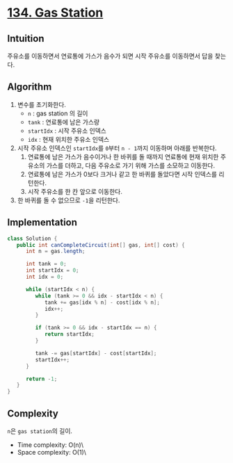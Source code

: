 # [134. Gas Station](https://leetcode.com/problems/gas-station/)

## Intuition
주유소를 이동하면서 연료통에 가스가 음수가 되면 시작 주유소를 이동하면서 답을 찾는다.

## Algorithm
1. 변수를 초기화한다.
   - `n` : gas station 의 길이
   - `tank` : 연료통에 남은 가스량
   - `startIdx` : 시작 주유소 인덱스
   - `idx` : 현재 위치한 주유소 인덱스
2. 시작 주유소 인덱스인 `startIdx`를 `0`부터 `n - 1`까지 이동하며 아래를 반복한다.
   1. 연료통에 남은 가스가 음수이거나 한 바퀴를 돌 때까지 연료통에 현재 위치한 주유소의 가스를 더하고, 다음 주유소로 가기 위해 가스를 소모하고 이동한다.
   2. 연료통에 남은 가스가 0보다 크거나 같고 한 바퀴를 돌았다면 시작 인덱스를 리턴한다.
   3. 시작 주유소를 한 칸 앞으로 이동한다.
3. 한 바퀴를 돌 수 없으므로 `-1`을 리턴한다.

## Implementation
```java
class Solution {
   public int canCompleteCircuit(int[] gas, int[] cost) {
      int n = gas.length;

      int tank = 0;
      int startIdx = 0;
      int idx = 0;

      while (startIdx < n) {
         while (tank >= 0 && idx - startIdx < n) {
            tank += gas[idx % n] - cost[idx % n];
            idx++;
         }

         if (tank >= 0 && idx - startIdx == n) {
            return startIdx;
         }

         tank -= gas[startIdx] - cost[startIdx];
         startIdx++;
      }

      return -1;
   }
}
```

## Complexity
`n`은 `gas station`의 길이.
- Time complexity: O(n)\
- Space complexity: O(1)\


